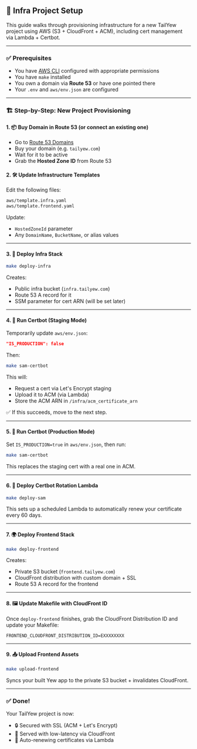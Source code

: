 ## 🚀 Infra Project Setup

This guide walks through provisioning infrastructure for a new TailYew project using AWS (S3 + CloudFront + ACM), including cert management via Lambda + Certbot.

---

### ✅ Prerequisites

- You have [AWS CLI](https://docs.aws.amazon.com/cli/latest/userguide/install-cliv2.html) configured with appropriate permissions
- You have `make` installed
- You own a domain via **Route 53** or have one pointed there
- Your `.env` and `aws/env.json` are configured

---

### 🏗️ Step-by-Step: New Project Provisioning

#### 1. 📦 Buy Domain in Route 53 (or connect an existing one)

- Go to [Route 53 Domains](https://console.aws.amazon.com/route53/domains)
- Buy your domain (e.g. `tailyew.com`)
- Wait for it to be active
- Grab the **Hosted Zone ID** from Route 53

#### 2. 🛠️ Update Infrastructure Templates

Edit the following files:

```bash
aws/template.infra.yaml
aws/template.frontend.yaml
```

Update:
- `HostedZoneId` parameter
- Any `DomainName`, `BucketName`, or alias values

---

#### 3. 🚀 Deploy Infra Stack

```bash
make deploy-infra
```

Creates:
- Public infra bucket (`infra.tailyew.com`)
- Route 53 A record for it
- SSM parameter for cert ARN (will be set later)

---

#### 4. 🔐 Run Certbot (Staging Mode)

Temporarily update `aws/env.json`:

```json
"IS_PRODUCTION": false
```

Then:

```bash
make sam-certbot
```

This will:
- Request a cert via Let's Encrypt staging
- Upload it to ACM (via Lambda)
- Store the ACM ARN in `/infra/acm_certificate_arn`

✅ If this succeeds, move to the next step.

---

#### 5. 🔐 Run Certbot (Production Mode)

Set `IS_PRODUCTION=true` in `aws/env.json`, then run:

```bash
make sam-certbot
```

This replaces the staging cert with a real one in ACM.

---

#### 6. 🔁 Deploy Certbot Rotation Lambda

```bash
make deploy-sam
```

This sets up a scheduled Lambda to automatically renew your certificate every 60 days.

---

#### 7. 🌍 Deploy Frontend Stack

```bash
make deploy-frontend
```

Creates:
- Private S3 bucket (`frontend.tailyew.com`)
- CloudFront distribution with custom domain + SSL
- Route 53 A record for the frontend

---

#### 8. 🖼️ Update Makefile with CloudFront ID

Once `deploy-frontend` finishes, grab the CloudFront Distribution ID and update your Makefile:

```make
FRONTEND_CLOUDFRONT_DISTRIBUTION_ID=EXXXXXXXX
```

---

#### 9. 📤 Upload Frontend Assets

```bash
make upload-frontend
```

Syncs your built Yew app to the private S3 bucket + invalidates CloudFront.

---

### ✅ Done!

Your TailYew project is now:

- 🔒 Secured with SSL (ACM + Let's Encrypt)
- 🚀 Served with low-latency via CloudFront
- 🔁 Auto-renewing certificates via Lambda
